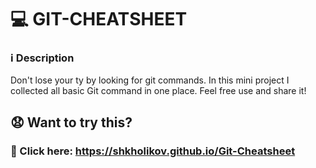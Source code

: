 # 💻 GIT-CHEATSHEET

### ℹ️ Description

Don't lose your ty by looking for git commands. In this mini project I collected all basic Git command in one place. Feel free use and share it! 

## 😧 Want to try this? 

### 🔗 Click here: https://shkholikov.github.io/Git-Cheatsheet
